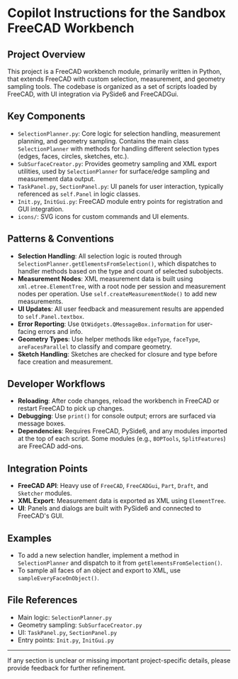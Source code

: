 # Copilot Instructions for the Sandbox FreeCAD Workbench

## Project Overview
This project is a FreeCAD workbench module, primarily written in Python, that extends FreeCAD with custom selection, measurement, and geometry sampling tools. The codebase is organized as a set of scripts loaded by FreeCAD, with UI integration via PySide6 and FreeCADGui.

## Key Components
- `SelectionPlanner.py`: Core logic for selection handling, measurement planning, and geometry sampling. Contains the main class `SelectionPlanner` with methods for handling different selection types (edges, faces, circles, sketches, etc.).
- `SubSurfaceCreator.py`: Provides geometry sampling and XML export utilities, used by `SelectionPlanner` for surface/edge sampling and measurement data output.
- `TaskPanel.py`, `SectionPanel.py`: UI panels for user interaction, typically referenced as `self.Panel` in logic classes.
- `Init.py`, `InitGui.py`: FreeCAD module entry points for registration and GUI integration.
- `icons/`: SVG icons for custom commands and UI elements.

## Patterns & Conventions
- **Selection Handling**: All selection logic is routed through `SelectionPlanner.getElementsFromSelection()`, which dispatches to handler methods based on the type and count of selected subobjects.
- **Measurement Nodes**: XML measurement data is built using `xml.etree.ElementTree`, with a root node per session and measurement nodes per operation. Use `self.createMeasurementNode()` to add new measurements.
- **UI Updates**: All user feedback and measurement results are appended to `self.Panel.textbox`.
- **Error Reporting**: Use `QtWidgets.QMessageBox.information` for user-facing errors and info.
- **Geometry Types**: Use helper methods like `edgeType`, `faceType`, `areFacesParallel` to classify and compare geometry.
- **Sketch Handling**: Sketches are checked for closure and type before face creation and measurement.

## Developer Workflows
- **Reloading**: After code changes, reload the workbench in FreeCAD or restart FreeCAD to pick up changes.
- **Debugging**: Use `print()` for console output; errors are surfaced via message boxes.
- **Dependencies**: Requires FreeCAD, PySide6, and any modules imported at the top of each script. Some modules (e.g., `BOPTools`, `SplitFeatures`) are FreeCAD add-ons.

## Integration Points
- **FreeCAD API**: Heavy use of `FreeCAD`, `FreeCADGui`, `Part`, `Draft`, and `Sketcher` modules.
- **XML Export**: Measurement data is exported as XML using `ElementTree`.
- **UI**: Panels and dialogs are built with PySide6 and connected to FreeCAD's GUI.

## Examples
- To add a new selection handler, implement a method in `SelectionPlanner` and dispatch to it from `getElementsFromSelection()`.
- To sample all faces of an object and export to XML, use `sampleEveryFaceOnObject()`.

## File References
- Main logic: `SelectionPlanner.py`
- Geometry sampling: `SubSurfaceCreator.py`
- UI: `TaskPanel.py`, `SectionPanel.py`
- Entry points: `Init.py`, `InitGui.py`

---

If any section is unclear or missing important project-specific details, please provide feedback for further refinement.
